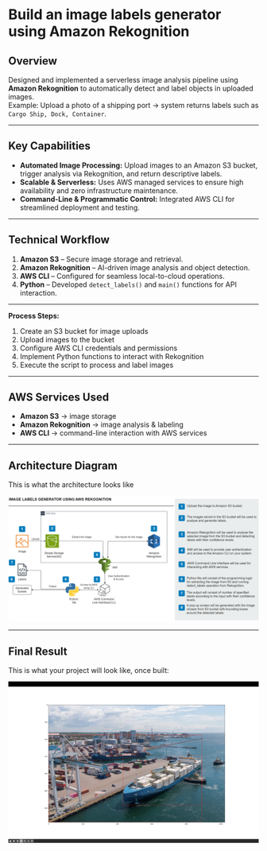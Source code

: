 # Build an image labels generator using Amazon Rekognition

## Overview
Designed and implemented a serverless image analysis pipeline using **Amazon Rekognition** to automatically detect and label objects in uploaded images.  
Example: Upload a photo of a shipping port → system returns labels such as `Cargo Ship, Dock, Container`.

---

## Key Capabilities
- **Automated Image Processing:** Upload images to an Amazon S3 bucket, trigger analysis via Rekognition, and return descriptive labels.
- **Scalable & Serverless:** Uses AWS managed services to ensure high availability and zero infrastructure maintenance.
- **Command-Line & Programmatic Control:** Integrated AWS CLI for streamlined deployment and testing.

---

## Technical Workflow
1. **Amazon S3** – Secure image storage and retrieval.  
2. **Amazon Rekognition** – AI-driven image analysis and object detection.  
3. **AWS CLI** – Configured for seamless local-to-cloud operations.  
4. **Python** – Developed `detect_labels()` and `main()` functions for API interaction.  

---

**Process Steps:**
1. Create an S3 bucket for image uploads  
2. Upload images to the bucket  
3. Configure AWS CLI credentials and permissions  
4. Implement Python functions to interact with Rekognition  
5. Execute the script to process and label images  

---

## AWS Services Used
- **Amazon S3** → image storage  
- **Amazon Rekognition** → image analysis & labeling  
- **AWS CLI** → command-line interaction with AWS services  

---

## Architecture Diagram
This is what the architecture looks like

![alt text](100.png)

---

## Final Result
This is what your project will look like, once built:

![alt text](101.png)
